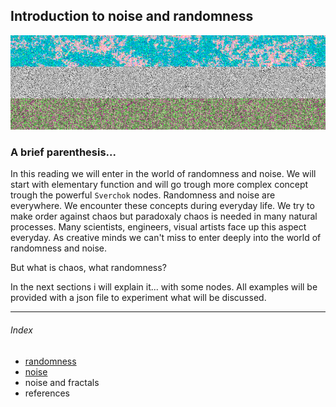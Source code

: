 ## Introduction to noise and randomness
![image](../../images/tutorial_noise_sverchok/tri_noise.png)
### A brief parenthesis...

In this reading we will enter in the world of randomness
and noise.
We will start with elementary function and will go trough more complex concept
trough the powerful `Sverchok` nodes.
Randomness and noise are everywhere. We encounter these concepts during everyday life.
We try to make order against chaos but paradoxaly chaos is needed in many natural processes. Many scientists, engineers, visual artists face up this aspect everyday.
As creative minds we can't miss to enter deeply into the world of randomness and noise.

But what is chaos, what randomness?

In the next sections i will explain it... with some nodes.
All examples will be provided with a json file to experiment what will be discussed.
___

###### Index

- [randomness](noise_part1.md)
- [noise](noise_part2.md)
- noise and fractals
- references

